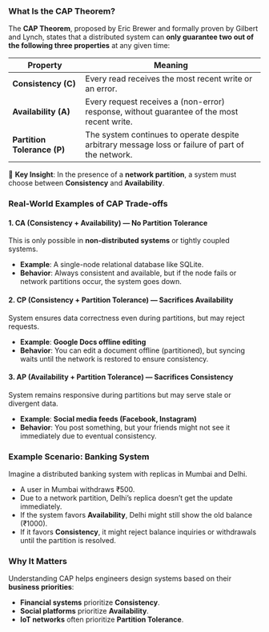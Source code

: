 ### What Is the CAP Theorem?

The **CAP Theorem**, proposed by Eric Brewer and formally proven by Gilbert and Lynch, states that a distributed system can **only guarantee two out of the following three properties** at any given time:

| Property           | Meaning                                                                 |
|--------------------|-------------------------------------------------------------------------|
| **Consistency (C)** | Every read receives the most recent write or an error.                  |
| **Availability (A)** | Every request receives a (non-error) response, without guarantee of the most recent write. |
| **Partition Tolerance (P)** | The system continues to operate despite arbitrary message loss or failure of part of the network. |

🔺 **Key Insight**: In the presence of a **network partition**, a system must choose between **Consistency** and **Availability**.

### Real-World Examples of CAP Trade-offs

#### 1. **CA (Consistency + Availability)** — No Partition Tolerance  
This is only possible in **non-distributed systems** or tightly coupled systems.

- **Example**: A single-node relational database like SQLite.
- **Behavior**: Always consistent and available, but if the node fails or network partitions occur, the system goes down.

#### 2. **CP (Consistency + Partition Tolerance)** — Sacrifices Availability  
System ensures data correctness even during partitions, but may reject requests.

- **Example**: **Google Docs offline editing**
- **Behavior**: You can edit a document offline (partitioned), but syncing waits until the network is restored to ensure consistency.

#### 3. **AP (Availability + Partition Tolerance)** — Sacrifices Consistency  
System remains responsive during partitions but may serve stale or divergent data.

- **Example**: **Social media feeds (Facebook, Instagram)**
- **Behavior**: You post something, but your friends might not see it immediately due to eventual consistency.

### Example Scenario: Banking System

Imagine a distributed banking system with replicas in Mumbai and Delhi.

- A user in Mumbai withdraws ₹500.
- Due to a network partition, Delhi’s replica doesn’t get the update immediately.
- If the system favors **Availability**, Delhi might still show the old balance (₹1000).
- If it favors **Consistency**, it might reject balance inquiries or withdrawals until the partition is resolved.

### Why It Matters

Understanding CAP helps engineers design systems based on their **business priorities**:

- **Financial systems** prioritize **Consistency**.
- **Social platforms** prioritize **Availability**.
- **IoT networks** often prioritize **Partition Tolerance**.
